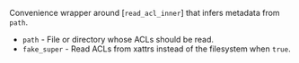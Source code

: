 Convenience wrapper around [`read_acl_inner`] that infers metadata from `path`.

* `path` - File or directory whose ACLs should be read.
* `fake_super` - Read ACLs from xattrs instead of the filesystem when `true`.

